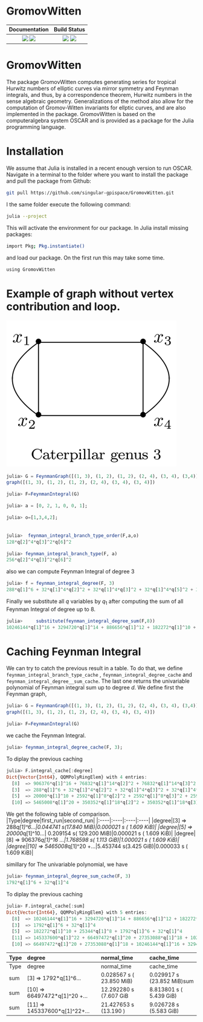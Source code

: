 # GromovWitten

[docs-dev-img]: https://img.shields.io/badge/docs-dev-blue.svg
[docs-dev-url]: https://singular-gpispace.github.io/GromovWitten/dev/

[docs-stable-img]: https://img.shields.io/badge/docs-stable-blue.svg
[docs-stable-url]: https://singular-gpispace.github.io/GromovWitten/

[ga-img]: https://github.com/singular-gpispace/GromovWitten/actions/workflows/CI.yml/badge.svg?branch=main
[ga-url]: https://github.com/singular-gpispace/GromovWitten/actions/workflows/CI.yml?query=branch%3Amain

[codecov-img]: https://codecov.io/gh/singular-gpispace/GromovWitten/branch/main/graph/badge.svg
[codecov-url]: https://codecov.io/gh/singular-gpispace/GromovWitten

| **Documentation**                                                         | **Build Status**                                      |
|:-------------------------------------------------------------------------:|:-----------------------------------------------------:|
| [![][docs-stable-img]][docs-stable-url] [![][docs-dev-img]][docs-dev-url] | [![][ga-img]][ga-url] [![][codecov-img]][codecov-url] |

# GromovWitten

The package GromovWitten computes generating series for tropical Hurwitz numbers of elliptic curves via mirror symmetry and Feynman integrals, and thus, by a correspondence theorem, Hurwitz numbers in the sense algebraic geometry. Generalizations of the method also allow for the computation of Gromov-Witten invariants for ellptic curves, and are also implemented in the package. GromovWitten is based on the computeralgebra system OSCAR and is provided as a package for the Julia programming language.

# Installation

We assume that Julia is installed in a recent enough version to run OSCAR. Navigate in a terminal to the folder where you want to install the package and pull the package from Github:

```bash
git pull https://github.com/singular-gpispace/GromovWitten.git
```

I the same folder execute the following command:

```bash
julia --project
```

This will activate the environment for our package. In Julia install missing packages:

```bash
import Pkg; Pkg.instantiate()
```

and load our package. On the first run this may take some time.

```bash
using GromovWitten  
```


# Example of graph without vertex contribution and loop.

![alt text](docs/src/img/Cartepillar3.png)

```julia
julia> G = FeynmanGraph([(1, 3), (1, 2), (1, 2), (2, 4), (3, 4), (3,4)] )
graph([(1, 3), (1, 2), (1, 2), (2, 4), (3, 4), (3, 4)])
```

```julia
julia> F=FeynmanIntegral(G)
```

```julia
julia> a = [0, 2, 1, 0, 0, 1];
```

```julia
julia> o=[1,3,4,2];
```

```julia

julia>  feynman_integral_branch_type_order(F,a,o) 
128*q[2]^4*q[3]^2*q[6]^2
```

```julia
julia> feynman_integral_branch_type(F, a)  
256*q[2]^4*q[3]^2*q[6]^2
```
also we can compute Feynman Integral of degree 3

```julia
julia> f = feynman_integral_degree(F, 3)
288*q[1]^6 + 32*q[1]^4*q[2]^2 + 32*q[1]^4*q[3]^2 + 32*q[1]^4*q[5]^2 + 32*q[1]^4*q[6]^2 + 8*q[1]^2*q[2]^2*q[5]^2 + 8*q[1]^2*q[2]^2*q[6]^2 + 8*q[1]^2*q[3]^2*q[5]^2 + 8*q[1]^2*q[3]^2*q[6]^2 + 24*q[2]^6 + 152*q[2]^4*q[3]^2 + 8*q[2]^4*q[5]^2 + 8*q[2]^4*q[6]^2 + 152*q[2]^2*q[3]^4 + 32*q[2]^2*q[3]^2*q[5]^2 + 32*q[2]^2*q[3]^2*q[6]^2 + 32*q[2]^2*q[4]^4 + 8*q[2]^2*q[4]^2*q[5]^2 + 8*q[2]^2*q[4]^2*q[6]^2 + 8*q[2]^2*q[5]^4 + 32*q[2]^2*q[5]^2*q[6]^2 + 8*q[2]^2*q[6]^4 + 24*q[3]^6 + 8*q[3]^4*q[5]^2 + 8*q[3]^4*q[6]^2 + 32*q[3]^2*q[4]^4 + 8*q[3]^2*q[4]^2*q[5]^2 + 8*q[3]^2*q[4]^2*q[6]^2 + 8*q[3]^2*q[5]^4 + 32*q[3]^2*q[5]^2*q[6]^2 + 8*q[3]^2*q[6]^4 + 288*q[4]^6 + 32*q[4]^4*q[5]^2 + 32*q[4]^4*q[6]^2 + 24*q[5]^6 + 152*q[5]^4*q[6]^2 + 152*q[5]^2*q[6]^4 + 24*q[6]^6
```
Finally we substitute all $q$  variables by $q_{1}$ after computing the sum of all Feynman Integral of degree up to 8.

```julia
julia>     substitute(feynman_integral_degree_sum(F,8))
10246144*q[1]^16 + 3294720*q[1]^14 + 886656*q[1]^12 + 182272*q[1]^10 + 25344*q[1]^8 + 1792*q[1]^6 + 32*q[1]^4
```


# Caching Feynman Integral

We can try to catch the previous result in a table. 
To do that, we define `feynman_integral_branch_type_cache` , `feynman_integral_degree_cache` and  `feynman_integral_degree__sum_cache`. The last one returns the univariable polynomial of Feynman integral sum up to degree $d$.
We define first the Feynman graph, 
```julia
julia> G = FeynmanGraph([(1, 3), (1, 2), (1, 2), (2, 4), (3, 4), (3,4)] )
graph([(1, 3), (1, 2), (1, 2), (2, 4), (3, 4), (3, 4)])
```

```julia
julia> F=FeynmanIntegral(G)
```
we cache the Feynman Integral.
```julia
julia> feynman_integral_degree_cache(F, 3);
```
To diplay the previous caching 
```julia
julia> F.integral_cache[:degree]
Dict{Vector{Int64}, QQMPolyRingElem} with 4 entries:
  [8]  => 906376*q[1]^16 + 76832*q[1]^14*q[2]^2 + 76832*q[1]^14*q[3]^2 + 76832*…
  [3]  => 288*q[1]^6 + 32*q[1]^4*q[2]^2 + 32*q[1]^4*q[3]^2 + 32*q[1]^4*q[5]^2 +…
  [5]  => 20000*q[1]^10 + 2592*q[1]^8*q[2]^2 + 2592*q[1]^8*q[3]^2 + 2592*q[1]^8…
  [10] => 5465008*q[1]^20 + 350352*q[1]^18*q[2]^2 + 350352*q[1]^18*q[3]^2 + 350…
```
We get the following table of comparison.
|Type|degree|first_run|second_run|
|:----|:----|:----|:----|
|degree|[3] => 288*q[1]^6…|0.044741 s(17.840 MiB)|0.000021 s ( 1.609 KiB)|
|degree|[5] => 20000*q[1]^10…| 0.209154 s( 129.200 MiB)|0.000021 s ( 1.609 KiB)|
|degree| [8] => 906376*q[1]^16 …|1.768598 s( 1.113 GiB)|1.000021 s ( 1.609 KiB)|
|degree|[10] => 5465008*q[1]^20 +…|5.453744 s(3.425 GiB)|0.000033 s ( 1.609 KiB)|


simillary for The univariable polynomial, we have 
```julia
julia> feynman_integral_degree_sum_cache(F, 3)
1792*q[1]^6 + 32*q[1]^4
```
To diplay the previous caching 
```julia
julia> F.integral_cache[:sum]
Dict{Vector{Int64}, QQMPolyRingElem} with 5 entries:
  [8]  => 10246144*q[1]^16 + 3294720*q[1]^14 + 886656*q[1]^12 + 182272*q[1]^10 …
  [3]  => 1792*q[1]^6 + 32*q[1]^4
  [5]  => 182272*q[1]^10 + 25344*q[1]^8 + 1792*q[1]^6 + 32*q[1]^4
  [11] => 145337600*q[1]^22 + 66497472*q[1]^20 + 27353088*q[1]^18 + 10246144*q[…
  [10] => 66497472*q[1]^20 + 27353088*q[1]^18 + 10246144*q[1]^16 + 3294720*q[1]…
```

|Type|degree|normal_time|cache_time|
|:----|:----|:----|:----|
|Type|degree|normal_time|cache_time|
|sum| [3] => 1792*q[1]^6…|  0.028567 s ( 23.850 MiB) |  0.029917 s (23.852 MiB)sum|[5] => 182272*q[1]^10…|  0.337313 s (203.303 MiB) |  0.293910 s (179.465 MiB)sum|[8] => 10246144*q[1]^16  …|  3.529455 s  (2.169 GiB)| 3.210641 s (1.970 GiB|
|sum|[10] => 66497472*q[1]^20  +…| 12.292280 s (7.607 GiB| 8.813801 s ( 5.439 GiB)|
|sum |[11] => 145337600*q[1]^22+…|21.427653 s (13.190 )|9.026728 s (5.583 GiB)|
